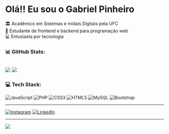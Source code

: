 # Olá!! Eu sou o Gabriel Pinheiro
 🏛  Acadêmico em Sistemas e mídais Digitais pela UFC<br>📘 Estudante de frontend e backend para programação web<br>💻 Entusiasta por tecnologia
 

### 📊 GitHub Stats:

![](https://github-readme-stats.vercel.app/api?username=Gabriel-Pinheiro1&theme=dark&hide_border=false&include_all_commits=true&count_private=false)
![](https://github-readme-stats.vercel.app/api/top-langs/?username=Gabriel-Pinheiro1&theme=dark&hide_border=false&include_all_commits=true&count_private=true&layout=compact)
---
### 💻 Tech Stack:
![JavaScript](https://img.shields.io/badge/javascript-%23323330.svg?style=for-the-badge&logo=javascript&logoColor=%23F7DF1E) ![PHP](https://img.shields.io/badge/php-%23777BB4.svg?style=for-the-badge&logo=php&logoColor=white) ![CSS3](https://img.shields.io/badge/css3-%231572B6.svg?style=for-the-badge&logo=css3&logoColor=white) ![HTML5](https://img.shields.io/badge/html5-%23E34F26.svg?style=for-the-badge&logo=html5&logoColor=white) ![MySQL](https://img.shields.io/badge/mysql-%2300f.svg?style=for-the-badge&logo=mysql&logoColor=white) ![Bootstrap](https://img.shields.io/badge/bootstrap-%23563D7C.svg?style=for-the-badge&logo=bootstrap&logoColor=white)

---
[![Instagram](https://img.shields.io/badge/Instagram-%23E4405F.svg?logo=Instagram&logoColor=white)](https://instagram.com/joao_gabriel.vp/) [![LinkedIn](https://img.shields.io/badge/LinkedIn-%230077B5.svg?logo=linkedin&logoColor=white)](https://linkedin.com/in/gabriel-pinheiro-02b67a252/) 





---
[![](https://visitcount.itsvg.in/api?id=Gabriel-Pinheiro1&icon=0&color=0)](https://visitcount.itsvg.in)

